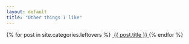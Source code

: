 ```yaml
---
layout: default
title: "Other things I like"
---
```


<section class="gallery-wrapper">
	<div class="container photos">
		<div class="grid">
			{% for post in site.categories.leftovers %}
				<a class="gallery-photo" href="{{ site.url }}{{ site.baseurl }}{{ post.url }}">
					<img src="{{ site.url }}{{ site.baseurl }}{{ post.base-path }}/{{ post.image-name }}-sm.jpg" alt="">
					<span class="caption">{{ post.title }}</span>
				</a>
			{% endfor %}
		</div>
	</div>
</section>

